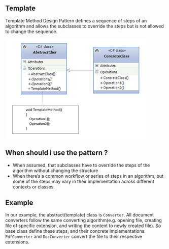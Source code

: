 ## Template
Template Method Design Pattern defines a sequence of steps of an algorithm and allows the subclasses to override
the steps but is not allowed to change the sequence.

![img.png](assets/img.png)

## When should i use the pattern ?
* When assumed, that subclasses have to override the steps of the algorithm without changing the structure
* When there’s a common workflow or series of steps in an algorithm, but some of the steps may vary in their implementation across different contexts or classes.

## Example
In our example, the abstract(template) class is `Converter`. All document converters follow the same converting
algorithm(e.g. opening file, creating file of specific extension, and writing the content to newly created file).
So base class define these steps, and their concrete implementations: `PdfConverter` and `DocConverter` convert
the file to their respective extensions. 



